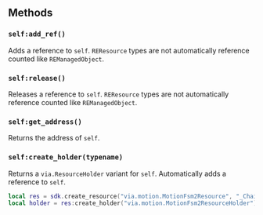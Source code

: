 ## Methods
### `self:add_ref()`
Adds a reference to `self`. `REResource` types are not automatically reference counted like `REManagedObject`.

### `self:release()`
Releases a reference to `self`. `REResource` types are not automatically reference counted like `REManagedObject`.

### `self:get_address()`
Returns the address of `self`.

### `self:create_holder(typename)`
Returns a `via.ResourceHolder` variant for `self`. Automatically adds a reference to `self`.

```lua
local res = sdk.create_resource("via.motion.MotionFsm2Resource", "_Chainsaw/AppSystem/Character/ch0Common/Motion/Fsm/ch0Common.motfsm2"):add_ref()
local holder = res:create_holder("via.motion.MotionFsm2ResourceHolder"):add_ref()
```
